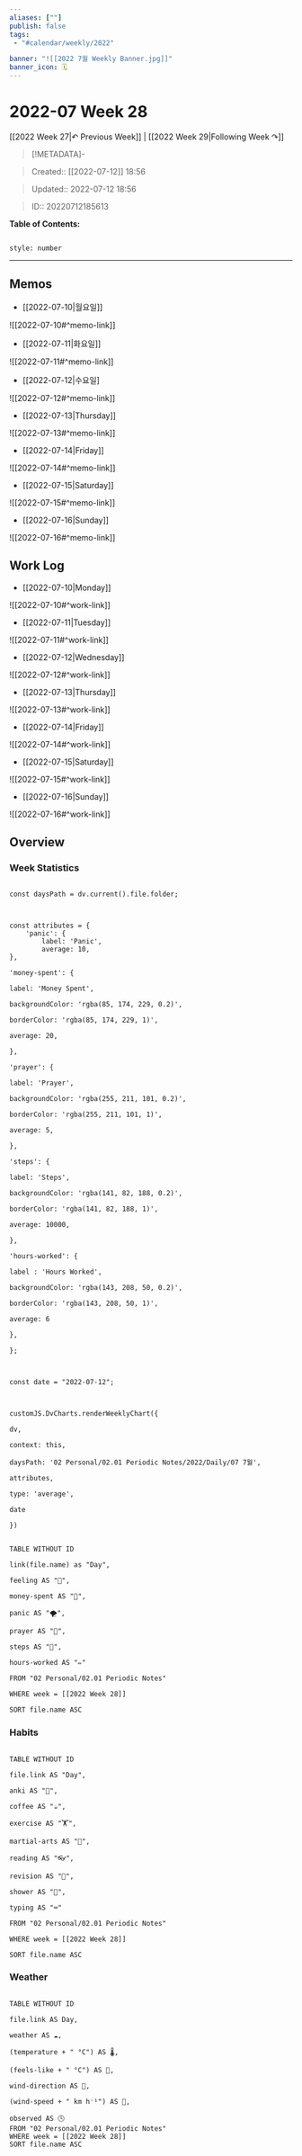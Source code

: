 ```yaml
---
aliases: [""]
publish: false
tags:
 - "#calendar/weekly/2022"

banner: "![[2022 7월 Weekly Banner.jpg]]"
banner_icon: 🗓️
---
```

  

# 2022-07 Week 28

  

[[2022 Week 27|↶ Previous Week]] | [[2022 Week 29|Following Week ↷]]

  

> [!METADATA]-

> Created:: [[2022-07-12]] 18:56

> Updated:: 2022-07-12 18:56

> ID:: 20220712185613

  

**Table of Contents:**

```toc

style: number

```

  

___

  

## Memos

- [[2022-07-10|월요일]]

![[2022-07-10#^memo-link]]

- [[2022-07-11|화요일]]

![[2022-07-11#^memo-link]]

- [[2022-07-12|수요일]

![[2022-07-12#^memo-link]]

- [[2022-07-13|Thursday]]

![[2022-07-13#^memo-link]]

- [[2022-07-14|Friday]]

![[2022-07-14#^memo-link]]

- [[2022-07-15|Saturday]]

![[2022-07-15#^memo-link]]

- [[2022-07-16|Sunday]]

![[2022-07-16#^memo-link]]

  

## Work Log

- [[2022-07-10|Monday]]

![[2022-07-10#^work-link]]

- [[2022-07-11|Tuesday]]

![[2022-07-11#^work-link]]

- [[2022-07-12|Wednesday]]

![[2022-07-12#^work-link]]

- [[2022-07-13|Thursday]]

![[2022-07-13#^work-link]]

- [[2022-07-14|Friday]]

![[2022-07-14#^work-link]]

- [[2022-07-15|Saturday]]

![[2022-07-15#^work-link]]

- [[2022-07-16|Sunday]]

![[2022-07-16#^work-link]]

  

## Overview

### Week Statistics

```dataviewjs

const daysPath = dv.current().file.folder;

  

const attributes = {
	'panic': {
		label: 'Panic',
		average: 10,
},

'money-spent': {

label: 'Money Spent',

backgroundColor: 'rgba(85, 174, 229, 0.2)',

borderColor: 'rgba(85, 174, 229, 1)',

average: 20,

},

'prayer': {

label: 'Prayer',

backgroundColor: 'rgba(255, 211, 101, 0.2)',

borderColor: 'rgba(255, 211, 101, 1)',

average: 5,

},

'steps': {

label: 'Steps',

backgroundColor: 'rgba(141, 82, 188, 0.2)',

borderColor: 'rgba(141, 82, 188, 1)',

average: 10000,

},

'hours-worked': {

label : 'Hours Worked',

backgroundColor: 'rgba(143, 208, 50, 0.2)',

borderColor: 'rgba(143, 208, 50, 1)',

average: 6

},

};

  

const date = "2022-07-12";

  

customJS.DvCharts.renderWeeklyChart({

dv,

context: this,

daysPath: '02 Personal/02.01 Periodic Notes/2022/Daily/07 7월',

attributes,

type: 'average',

date

})

```

  

```dataview

TABLE WITHOUT ID

link(file.name) as "Day",

feeling AS "💭",

money-spent AS "💸",

panic AS "🌪️",

prayer AS "🕋",

steps AS "👣",

hours-worked AS "✏️"

FROM "02 Personal/02.01 Periodic Notes"

WHERE week = [[2022 Week 28]]

SORT file.name ASC

```

  

### Habits

```dataview

TABLE WITHOUT ID

file.link AS "Day",

anki AS "📇",

coffee AS "☕",

exercise AS "🏋️",

martial-arts AS "🥋",

reading AS "👓",

revision AS "🔁",

shower AS "🚿",

typing AS "⌨️"

FROM "02 Personal/02.01 Periodic Notes"

WHERE week = [[2022 Week 28]]

SORT file.name ASC

```

  


### Weather

```dataview

TABLE WITHOUT ID

file.link AS Day,

weather AS ☁️,

(temperature + " °C") AS 🌡️,

(feels-like + " °C") AS 💭,

wind-direction AS 🧭,

(wind-speed + " km h⁻¹") AS 🍃,

observed AS 🕓
FROM "02 Personal/02.01 Periodic Notes"
WHERE week = [[2022 Week 28]]
SORT file.name ASC

```